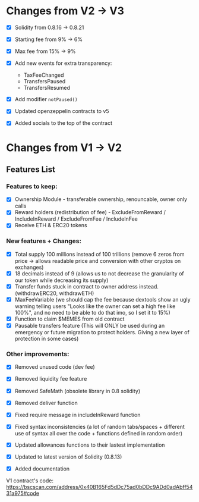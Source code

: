# Changes from V2 -> V3
- [x] Solidity from 0.8.16 -> 0.8.21
- [x] Starting fee from 9% -> 6%
- [x] Max fee from 15% -> 9%
- [x] Add new events for extra transparency:
  * TaxFeeChanged
  * TransfersPaused
  * TransfersResumed
- [x] Add modifier `notPaused()`
- [x] Updated openzeppelin contracts to v5
- [x] Added socials to the top of the contract


# Changes from V1 -> V2
## Features List
### Features to keep:
- [x] Ownership Module - transferable ownership, renouncable, owner only calls
- [x] Reward holders (redistribution of fee) - ExcludeFromReward / IncludeInReward / ExcludeFromFee / IncludeInFee
- [x] Receive ETH & ERC20 tokens

### New features + Changes:
- [x] Total supply 100 millions instead of 100 trillions (remove 6 zeros from price -> allows readable price and conversion with other cryptos on exchanges)
- [x] 18 decimals instead of 9 (allows us to not decrease the granularity of our token while decreasing its supply)
- [x] Transfer funds stuck in contract to owner address instead. (withdrawERC20, withdrawETH)
- [x] MaxFeeVariable (we should cap the fee because dextools show an ugly warning telling users "Looks like the owner can set a high fee like 100%", and no need to be able to do that imo, so I set it to 15%)
- [x] Function to claim $MEMES from old contract
- [x] Pausable transfers feature (This will ONLY be used during an emergency or future migration to protect holders. Giving a new layer of protection in some cases)

### Other improvements:
- [x] Removed unused code (dev fee)
- [x] Removed liquidity fee feature
- [x] Removed SafeMath (obsolete library in 0.8 solidity)
- [x] Removed deliver function
- [x] Fixed require message in includeInReward function
- [x] Fixed syntax inconsistencies (a lot of random tabs/spaces + different use of syntax all over the code + functions defined in random order)
- [x] Updated allowances functions to their lastest implementation
- [x] Updated to latest version of Solidity (0.8.13)
- [x] Added documentation


V1 contract's code: https://bscscan.com/address/0x40B165Fd5dDc75ad0bDDc9ADd0adAbff5431a975#code
